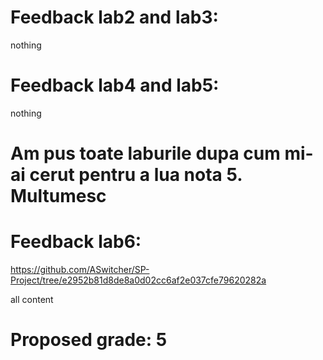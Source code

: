 # Feedback lab2 and lab3:
nothing

# Feedback lab4 and lab5:
nothing


# Am pus toate laburile dupa cum mi-ai cerut pentru a lua nota 5. Multumesc

# Feedback lab6:
https://github.com/ASwitcher/SP-Project/tree/e2952b81d8de8a0d02cc6af2e037cfe79620282a

all content

# Proposed grade: 5

